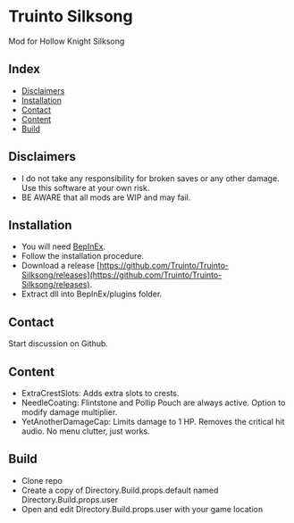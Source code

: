 # Truinto Silksong
Mod for Hollow Knight Silksong

Index
-----------
* [Disclaimers](#disclaimers)
* [Installation](#installation)
* [Contact](#contact)
* [Content](#content)
* [Build](#build)

Disclaimers
-----------
* I do not take any responsibility for broken saves or any other damage. Use this software at your own risk.
* BE AWARE that all mods are WIP and may fail.

Installation
-----------
* You will need [BepInEx](https://github.com/BepInEx/BepInEx/releases).
* Follow the installation procedure.
* Download a release [https://github.com/Truinto/Truinto-Silksong/releases](https://github.com/Truinto/Truinto-Silksong/releases).
* Extract dll into BepInEx/plugins folder.

Contact
-----------
Start discussion on Github.

Content
-----------
* ExtraCrestSlots: Adds extra slots to crests.
* NeedleCoating: Flintstone and Pollip Pouch are always active. Option to modify damage multiplier.
* YetAnotherDamageCap: Limits damage to 1 HP. Removes the critical hit audio. No menu clutter, just works.

Build
-----------
* Clone repo
* Create a copy of Directory.Build.props.default named Directory.Build.props.user
* Open and edit Directory.Build.props.user with your game location
